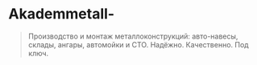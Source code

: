 # Akademmetall-
> Производство и монтаж металлоконструкций: авто-навесы, склады, ангары, автомойки и СТО. Надёжно. Качественно. Под ключ.
